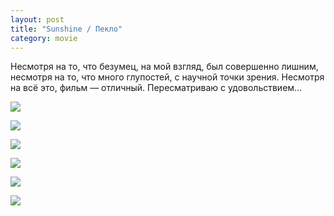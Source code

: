 ```yaml
---
layout: post
title: "Sunshine / Пекло"
category: movie
---
```

Несмотря на то, что безумец, на мой взгляд, был совершенно лишним, несмотря на то, что много глупостей, с научной точки зрения. Несмотря на всё это, фильм — отличный. Пересматриваю с удовольствием...

![](https://pics.livejournal.com/quillcraft/pic/000b4f1w)

![](https://pics.livejournal.com/quillcraft/pic/000b5ftg)

![](https://pics.livejournal.com/quillcraft/pic/000b6px6)

![](https://pics.livejournal.com/quillcraft/pic/000b73ht)

![](https://pics.livejournal.com/quillcraft/pic/000b84y7)

![](https://pics.livejournal.com/quillcraft/pic/000b9w0d)
